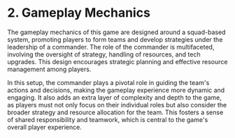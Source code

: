 # 2. Gameplay Mechanics

The gameplay mechanics of this game are designed around a squad-based system, promoting players to form teams and develop strategies under the leadership of a commander. The role of the commander is multifaceted, involving the oversight of strategy, handling of resources, and tech upgrades. This design encourages strategic planning and effective resource management among players.

In this setup, the commander plays a pivotal role in guiding the team's actions and decisions, making the gameplay experience more dynamic and engaging. It also adds an extra layer of complexity and depth to the game, as players must not only focus on their individual roles but also consider the broader strategy and resource allocation for the team. This fosters a sense of shared responsibility and teamwork, which is central to the game's overall player experience.
